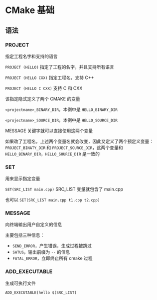 # CMake 基础

## 语法

### PROJECT

指定工程名字和支持的语言

`PROJECT (HELLO)` 指定了工程的名字，并且支持所有语言

`PROJECT (HELLO CXX)` 指定工程名，支持 C++

`PROJECT (HELLO C CXX)` 支持 C 和 CXX

该指定隐式定义了两个 CMAKE 的变量

`<projectname>_BINARY_DIR`，本例中是 `HELLO_BINARY_DIR`

`<projectname>_SOURCE_DIR`，本例中是 `HELLO_SOURCE_DIR`

MESSAGE 关键字就可以直接使用这两个变量

如果改了工程名，上述两个变量名就会改变，因此又定义了两个预定义变量：`PROJECT_BINATY_DIR` 和 `PROJECT_SOURCE_DIR`，这两个变量和 `HELLO_BINARY_DIR`，`HELLO_SOURCE_DIR` 是一致的

### SET

用来显示指定变量

`SET(SRC_LIST main.cpp)` SRC_LIST 变量就包含了 main.cpp

也可以 `SET(SRC_LIST main.cpp t1.cpp t2.cpp)`

### MESSAGE

向终端输出用户自定义的信息

主要包括三种信息：

* `SEND_ERROR`，产生错误，生成过程被跳过
* `SATUS`，输出前缀为 `--` 的信息
* `FATAL_ERROR`，立即终止所有 cmake 过程

### ADD_EXECUTABLE

生成可执行文件

`ADD_EXECUTABLE(hello $(SRC_LIST)`
